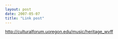 ```yaml
---
layout: post
date: 2007-05-07
title: "Link post"
---
```

<http://culturalforum.uoregon.edu/music/heritage_wvff>

